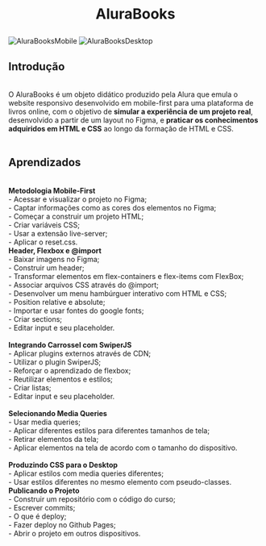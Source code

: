 <h1 align="center">
  <p align="center">AluraBooks</p>
 </h1>
 
![AluraBooksMobile](https://user-images.githubusercontent.com/95223411/199304438-9a26251f-688f-419b-a535-da2080f4b252.png) ![AluraBooksDesktop](https://user-images.githubusercontent.com/95223411/199308877-c6aa2c1a-0b19-4a24-b342-f04142907d6a.png)


## Introdução
<br />
O AluraBooks é um objeto didático produzido pela Alura que emula o website responsivo desenvolvido em mobile-first para uma plataforma de livros online, com o objetivo de <b>simular a experiência de um projeto real</b>, desenvolvido a partir de um layout no Figma, e <b>praticar os conhecimentos adquiridos em HTML e CSS</b> ao longo da formação de HTML e CSS.
<br />
<br />

## Aprendizados
<br />
  <strong>Metodologia Mobile-First</strong><br />
  - Acessar e visualizar o projeto no Figma; <br />
  - Captar informações como as cores dos elementos no Figma;<br />
  - Começar a construir um projeto HTML;<br />
  - Criar variáveis CSS;<br />
  - Usar a extensão live-server;<br />
  - Aplicar o reset.css.
<br />
  <strong>Header, Flexbox e @import</strong><br />
  - Baixar imagens no Figma; <br />
  - Construir um header; <br />
  - Transformar elementos em flex-containers e flex-items com FlexBox; <br />
  - Associar arquivos CSS através do @import; <br />
  - Desenvolver um menu hambúrguer interativo com HTML e CSS; <br />
  - Position relative e absolute; <br />
  - Importar e usar fontes do google fonts; <br />
  - Criar sections; <br />
  - Editar input e seu placeholder. <br />
<br />
  <strong>Integrando Carrossel com SwiperJS</strong><br />
  - Aplicar plugins externos através de CDN; <br />
  - Utilizar o plugin SwiperJS; <br />
  - Reforçar o aprendizado de flexbox; <br />
  - Reutilizar elementos e estilos; <br />
  - Criar listas; <br />
  - Editar input e seu placeholder. <br />
<br />
 <strong>Selecionando Media Queries</strong><br />
  - Usar media queries; <br />
  - Aplicar diferentes estilos para diferentes tamanhos de tela; <br />
  - Retirar elementos da tela; <br />
  - Aplicar elementos na tela de acordo com o tamanho do dispositivo. <br />
<br />
 <strong>Produzindo CSS para o Desktop</strong><br />
  - Aplicar estilos com media queries diferentes; <br />
  - Usar estilos diferentes no mesmo elemento com pseudo-classes. <br />
 <strong>Publicando o Projeto</strong><br />
  - Construir um repositório com o código do curso; <br />
  - Escrever commits; <br />
  - O que é deploy; <br />
  - Fazer deploy no Github Pages; <br />
  - Abrir o projeto em outros dispositivos. <br />
